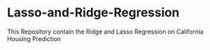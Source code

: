 # Lasso-and-Ridge-Regression
This Repository contain the Ridge and Lasso Regression on California Housing Prediction
